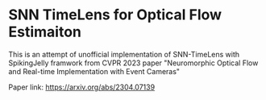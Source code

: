 # SNN TimeLens for Optical Flow Estimaiton
This is an attempt of unofficial implementation of SNN-TimeLens with SpikingJelly framwork from CVPR 2023 paper "Neuromorphic Optical Flow and Real-time Implementation with Event Cameras"

Paper link: https://arxiv.org/abs/2304.07139

